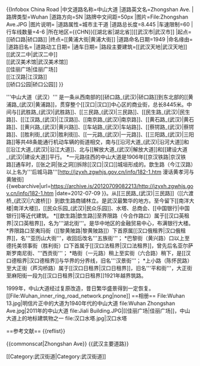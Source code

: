 {{Infobox China Road
|中文道路名称=中山大道
|道路英文名=Zhongshan Ave.
|路牌类型=Wuhan
|道路方向=SN
|路牌中文间距=50px
|图片=File:Zhongshan Ave.JPG
|图片说明=
|道路属性=城市主干道
|道路总长度=8.445
|车速限制=60
|行车线数量=4-6
|所在地区={{CHN}}[[湖北省|湖北省]][[武汉市|武汉市]]
|起点=[[硚口路|硚口路]]
|终点=[[黄浦大街|黄浦大街]]
|道路命名日期=1949
|命名缘由=
|道路旧名=
|道路动工日期=
|通车日期=
|路段主要建筑=[[武汉天地|武汉天地]]<BR />[[武汉二中|武汉二中]]<BR />[[武汉美术馆|武汉美术馆]]<BR />[[佳丽广场|佳丽广场]]<BR />[[江汉路|江汉路]]<BR />[[硚口公园|硚口公园]]
}}

'''中山大道（武汉）''' 是一条从西南部的[[硚口路_(武汉)|硚口路]]到东北部的[[黄浦路_(武汉)|黄浦路]]，贯穿整个[[汉口|汉口]]中心区的商业街，总长8445米。中间与[[武胜路_(武汉)|武胜路]]、[[三民路_(武汉)|三民路]]、[[民生路_(武汉)|民生路]]、[[江汉路_(武汉)|江汉路]]、[[南京路_(武汉)|南京路]]、[[黄石路_(武汉)|黄石路]]、[[黄兴路_(武汉)|黄兴路]]、[[车站路_(武汉)|车站路]]、[[蔡锷路_(武汉)|蔡锷路]]、[[胜利街_(武汉)|胜利街]]、[[一元路_(武汉)|一元路]]、[[三阳路_(武汉)|三阳路]]等共48条能通行机动车辆的街道相交，南与[[沿河大道_(武汉)|沿河大道]]和[[沿江大道_(武汉)|沿江大道]]、北与[[解放大道_(武汉)|解放大道]]和[[建设大道_(武汉)|建设大道]]平行。
*一元路往西的中山大道是1906年[[京汉铁路|京汉铁路]]通车时，[[张之洞|张之洞]]拆除[[汉口|汉口]]城垣形成的。歆生路（今江汉路）以上名为'''后城马路'''<ref>[http://jzyxh.zgwhjs.gov.cn/info/182-1.htm 漫话黄孝河与黄陂街] {{webarchive|url=https://archive.is/20120709082213/http://jzyxh.zgwhjs.gov.cn/info/182-1.htm |date=2012-07-09 }}</ref>。从[[三民路_(武汉)|三民路]]（[[六渡桥_(武汉)|六渡桥]]）到歆生路商铺林立。是武汉最繁华的地方。至今留下[[南洋大楼|南洋大楼]]，[[民众乐园_(武汉)|民众乐园]]、水塔、总商会、[[中国银行|中国银行]]等近代建筑。
*[[歆生路|歆生路]]至界限路（今合作路口）属于[[汉口英租界|汉口英租界]]，名为'''湖北街'''。是华中地区的金融贸易中心，布满银行大楼。
*界限路口至夷玛街（[[黎黄陂路|黎黄陂路]]）下首原属[[汉口俄租界|汉口俄租界]]，名'''亚历山大街'''，收回后改名'''五族街'''；
*巴黎街（黄兴路）口以上至德托美领事街（胜利街）口下首属于[[汉口法租界|汉口法租界]]，曾先后名亚尔萨斯罗南尼街、'''西贡街'''；
*皓街（一元路）稍上至实街（六合路）稍下，是[[汉口德租界|汉口德租界]]与华界的分界线，旧名'''汉景街'''；
*上小路（陈怀民路）至大正街（芦沟桥路）属于[[汉口日租界|汉口日租界]]，旧名'''平和街'''，大正街至麻阳街一段为[[汉口日租界|汉口日租界]]1921年越界筑路。

1999年，中山大道经过复原改造，昔日繁华盛景得到一定恢复。
[[File:Wuhan_inner_ring_road_network.png|none]]
==相册==
<gallery>
File:Wuhan 13.jpg|明信片正中的大道为1940年代的中山大道
file:Wuhan Zhongshan Ave.jpg|2011年的中山大道
file:Jiali Building.JPG|[[佳丽广场|佳丽广场]]，中山大道上的地标建筑物之一
file:汉口水塔.jpg|汉口水塔
</gallery>

==参考文献==
{{reflist}}

{{commonscat|Zhongshan Ave}}
{{武汉主要道路}}

[[Category:武汉街道|Category:武汉街道]]